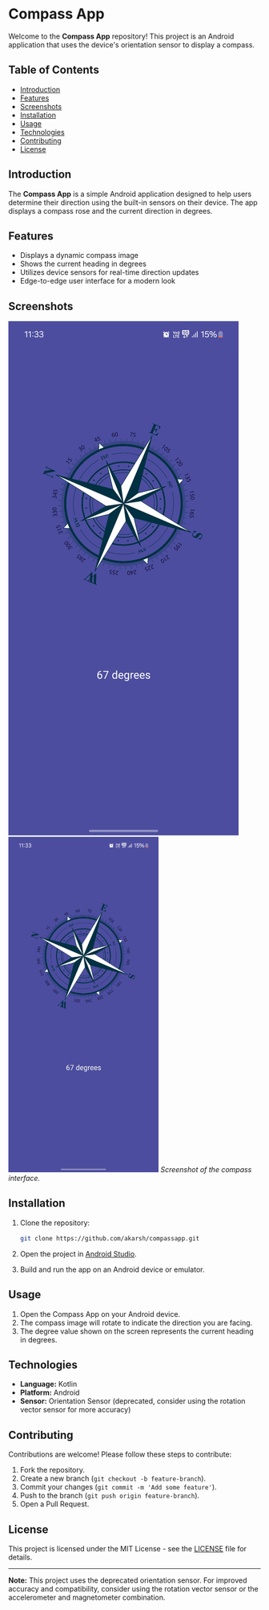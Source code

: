 # Compass App

Welcome to the **Compass App** repository! This project is an Android application that uses the device's orientation sensor to display a compass.

## Table of Contents

- [Introduction](#introduction)
- [Features](#features)
- [Screenshots](#screenshots)
- [Installation](#installation)
- [Usage](#usage)
- [Technologies](#technologies)
- [Contributing](#contributing)
- [License](#license)

## Introduction

The **Compass App** is a simple Android application designed to help users determine their direction using the built-in sensors on their device. The app displays a compass rose and the current direction in degrees.

## Features

- Displays a dynamic compass image
- Shows the current heading in degrees
- Utilizes device sensors for real-time direction updates
- Edge-to-edge user interface for a modern look

## Screenshots

![Compass Screen](compass.png)
<img src="compass.png" alt="Compass Screen" width="300"/>
*Screenshot of the compass interface.*

## Installation

1. Clone the repository:

   ```bash
   git clone https://github.com/akarsh/compassapp.git
   ```

2. Open the project in [Android Studio](https://developer.android.com/studio).

3. Build and run the app on an Android device or emulator.

## Usage

1. Open the Compass App on your Android device.
2. The compass image will rotate to indicate the direction you are facing.
3. The degree value shown on the screen represents the current heading in degrees.

## Technologies

- **Language:** Kotlin
- **Platform:** Android
- **Sensor:** Orientation Sensor (deprecated, consider using the rotation vector sensor for more accuracy)

## Contributing

Contributions are welcome! Please follow these steps to contribute:

1. Fork the repository.
2. Create a new branch (`git checkout -b feature-branch`).
3. Commit your changes (`git commit -m 'Add some feature'`).
4. Push to the branch (`git push origin feature-branch`).
5. Open a Pull Request.

## License

This project is licensed under the MIT License - see the [LICENSE](LICENSE) file for details.

---

**Note:** This project uses the deprecated orientation sensor. For improved accuracy and compatibility, consider using the rotation vector sensor or the accelerometer and magnetometer combination.
